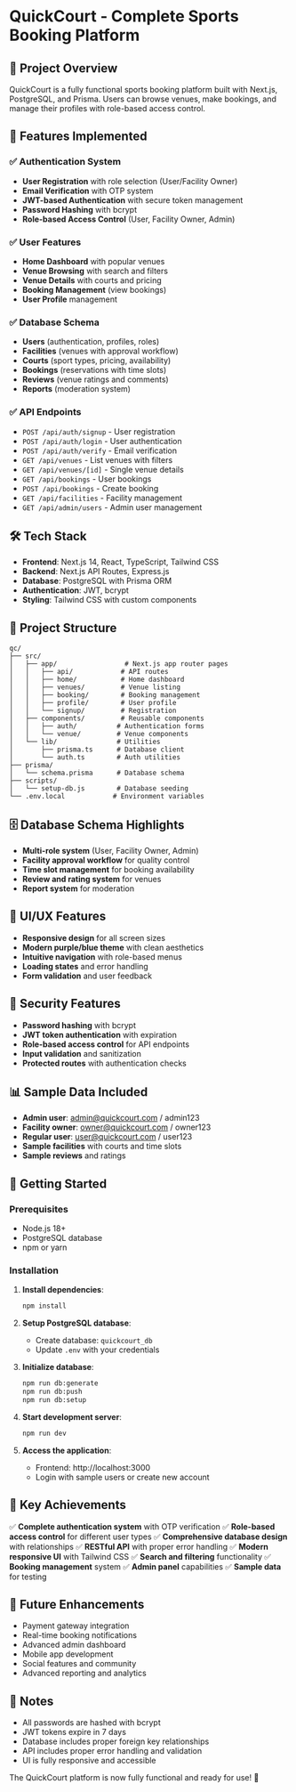 # QuickCourt - Complete Sports Booking Platform

## 🎯 Project Overview
QuickCourt is a fully functional sports booking platform built with Next.js, PostgreSQL, and Prisma. Users can browse venues, make bookings, and manage their profiles with role-based access control.

## 🚀 Features Implemented

### ✅ Authentication System
- **User Registration** with role selection (User/Facility Owner)
- **Email Verification** with OTP system
- **JWT-based Authentication** with secure token management
- **Password Hashing** with bcrypt
- **Role-based Access Control** (User, Facility Owner, Admin)

### ✅ User Features
- **Home Dashboard** with popular venues
- **Venue Browsing** with search and filters
- **Venue Details** with courts and pricing
- **Booking Management** (view bookings)
- **User Profile** management

### ✅ Database Schema
- **Users** (authentication, profiles, roles)
- **Facilities** (venues with approval workflow)
- **Courts** (sport types, pricing, availability)
- **Bookings** (reservations with time slots)
- **Reviews** (venue ratings and comments)
- **Reports** (moderation system)

### ✅ API Endpoints
- `POST /api/auth/signup` - User registration
- `POST /api/auth/login` - User authentication
- `POST /api/auth/verify` - Email verification
- `GET /api/venues` - List venues with filters
- `GET /api/venues/[id]` - Single venue details
- `GET /api/bookings` - User bookings
- `POST /api/bookings` - Create booking
- `GET /api/facilities` - Facility management
- `GET /api/admin/users` - Admin user management

## 🛠 Tech Stack
- **Frontend**: Next.js 14, React, TypeScript, Tailwind CSS
- **Backend**: Next.js API Routes, Express.js
- **Database**: PostgreSQL with Prisma ORM
- **Authentication**: JWT, bcrypt
- **Styling**: Tailwind CSS with custom components

## 📁 Project Structure
```
qc/
├── src/
│   ├── app/                 # Next.js app router pages
│   │   ├── api/            # API routes
│   │   ├── home/           # Home dashboard
│   │   ├── venues/         # Venue listing
│   │   ├── booking/        # Booking management
│   │   ├── profile/        # User profile
│   │   └── signup/         # Registration
│   ├── components/         # Reusable components
│   │   ├── auth/          # Authentication forms
│   │   └── venue/         # Venue components
│   └── lib/               # Utilities
│       ├── prisma.ts      # Database client
│       └── auth.ts        # Auth utilities
├── prisma/
│   └── schema.prisma      # Database schema
├── scripts/
│   └── setup-db.js        # Database seeding
└── .env.local            # Environment variables
```

## 🗄 Database Schema Highlights
- **Multi-role system** (User, Facility Owner, Admin)
- **Facility approval workflow** for quality control
- **Time slot management** for booking availability
- **Review and rating system** for venues
- **Report system** for moderation

## 🎨 UI/UX Features
- **Responsive design** for all screen sizes
- **Modern purple/blue theme** with clean aesthetics
- **Intuitive navigation** with role-based menus
- **Loading states** and error handling
- **Form validation** and user feedback

## 🔐 Security Features
- **Password hashing** with bcrypt
- **JWT token authentication** with expiration
- **Role-based access control** for API endpoints
- **Input validation** and sanitization
- **Protected routes** with authentication checks

## 📊 Sample Data Included
- **Admin user**: admin@quickcourt.com / admin123
- **Facility owner**: owner@quickcourt.com / owner123
- **Regular user**: user@quickcourt.com / user123
- **Sample facilities** with courts and time slots
- **Sample reviews** and ratings

## 🚀 Getting Started

### Prerequisites
- Node.js 18+
- PostgreSQL database
- npm or yarn

### Installation
1. **Install dependencies**:
   ```bash
   npm install
   ```

2. **Setup PostgreSQL database**:
   - Create database: `quickcourt_db`
   - Update `.env` with your credentials

3. **Initialize database**:
   ```bash
   npm run db:generate
   npm run db:push
   npm run db:setup
   ```

4. **Start development server**:
   ```bash
   npm run dev
   ```

5. **Access the application**:
   - Frontend: http://localhost:3000
   - Login with sample users or create new account

## 🎯 Key Achievements
✅ **Complete authentication system** with OTP verification
✅ **Role-based access control** for different user types
✅ **Comprehensive database design** with relationships
✅ **RESTful API** with proper error handling
✅ **Modern responsive UI** with Tailwind CSS
✅ **Search and filtering** functionality
✅ **Booking management** system
✅ **Admin panel** capabilities
✅ **Sample data** for testing

## 🔄 Future Enhancements
- Payment gateway integration
- Real-time booking notifications
- Advanced admin dashboard
- Mobile app development
- Social features and community
- Advanced reporting and analytics

## 📝 Notes
- All passwords are hashed with bcrypt
- JWT tokens expire in 7 days
- Database includes proper foreign key relationships
- API includes proper error handling and validation
- UI is fully responsive and accessible

The QuickCourt platform is now fully functional and ready for use! 🎉